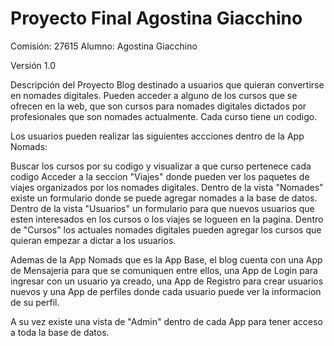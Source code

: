# Proyecto Final Agostina Giacchino
Comisión: 27615
Alumno: Agostina Giacchino


Versión
1.0

Descripción del Proyecto
Blog destinado a usuarios que quieran convertirse en nomades digitales. Pueden acceder a alguno de los cursos que se ofrecen en la web, que son cursos para nomades digitales dictados por profesionales que son nomades actualmente. Cada curso tiene un codigo. 

Los usuarios pueden realizar las siguientes accciones dentro de la App Nomads:

Buscar los cursos por su codigo y visualizar a que curso pertenece cada codigo
Acceder a la seccion "Viajes" donde pueden ver los paquetes de viajes organizados por los nomades digitales. 
Dentro de la vista "Nomades" existe un formulario donde se puede agregar nomades a la base de datos. 
Dentro de la vista "Usuarios" un formulario para que nuevos usuarios que esten interesados en los cursos o los viajes se logueen en la pagina. 
Dentro de "Cursos" los actuales nomades digitales pueden agregar los cursos que quieran empezar a dictar a los usuarios. 

Ademas de la App Nomads que es la App Base, el blog cuenta con una App de Mensajeria para que se comuniquen entre ellos, una App de Login para ingresar con un usuario ya creado, una App de Registro para crear usuarios nuevos y una App de perfiles donde cada usuario puede ver la informacion de su perfil. 

A su vez existe una vista de "Admin" dentro de cada App para tener acceso a toda la base de datos. 

